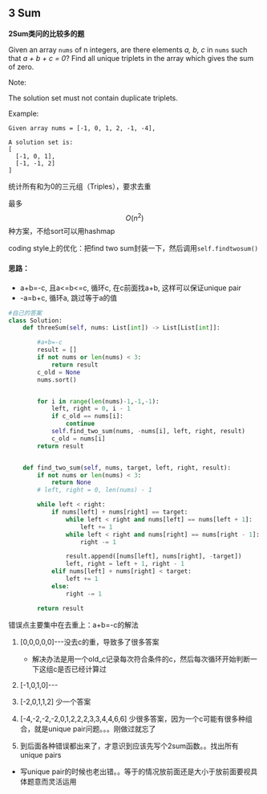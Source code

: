 ## 3 Sum

**2Sum类问的比较多的题**

Given an array `nums` of n integers, are there elements _a, b, c_ in `nums` such that _a + b + c = 0_? Find all unique triplets in the array which gives the sum of zero.

Note:

The solution set must not contain duplicate triplets.

Example:

```
Given array nums = [-1, 0, 1, 2, -1, -4],

A solution set is:
[
  [-1, 0, 1],
  [-1, -1, 2]
]
```

统计所有和为0的三元组（Triples），要求去重

最多$$O(n^2)$$种方案，不给sort可以用hashmap

coding style上的优化：把find two sum封装一下，然后调用`self.findtwosum()`

#### 思路：

* a+b=-c, 且a&lt;=b&lt;=c, 循环c, 在c前面找a+b, 这样可以保证unique pair
* -a=b+c, 循环a, 跳过等于a的值

```py
#自己的答案
class Solution:
    def threeSum(self, nums: List[int]) -> List[List[int]]:

        #a+b=-c
        result = []
        if not nums or len(nums) < 3:
            return result
        c_old = None
        nums.sort()


        for i in range(len(nums)-1,-1,-1):
            left, right = 0, i - 1
            if c_old == nums[i]:
                continue
            self.find_two_sum(nums, -nums[i], left, right, result)
            c_old = nums[i]
        return result


    def find_two_sum(self, nums, target, left, right, result):
        if not nums or len(nums) < 3:
            return None
        # left, right = 0, len(nums) - 1

        while left < right:
            if nums[left] + nums[right] == target:
                while left < right and nums[left] == nums[left + 1]:
                    left += 1
                while left < right and nums[right] == nums[right - 1]:
                    right -= 1

                result.append([nums[left], nums[right], -target])
                left, right = left + 1, right - 1
            elif nums[left] + nums[right] < target:
                left += 1
            else:
                right -= 1

        return result
```

错误点主要集中在去重上：a+b=-c的解法  
1. \[0,0,0,0,0\]---没去c的重，导致多了很多答案

   - 解决办法是用一个old\_c记录每次符合条件的c，然后每次循环开始判断一下这组c是否已经计算过  
2. \[-1,0,1,0\]---  
3. \[-2,0,1,1,2\] 少一个答案  
4. \[-4,-2,-2,-2,0,1,2,2,2,3,3,4,4,6,6\] 少很多答案，因为一个c可能有很多种组合，就是unique pair问题。。。刚做过就忘了  
5. 到后面各种错误都出来了，才意识到应该先写个2sum函数。。找出所有unique pairs

* 写unique pair的时候也老出错。。等于的情况放前面还是大小于放前面要视具体题意而灵活运用



